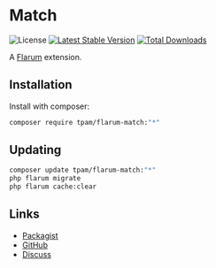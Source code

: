 # Match

![License](https://img.shields.io/badge/license-GPL-3.0-blue.svg) [![Latest Stable Version](https://img.shields.io/packagist/v/tpam/flarum-match.svg)](https://packagist.org/packages/tpam/flarum-match) [![Total Downloads](https://img.shields.io/packagist/dt/tpam/flarum-match.svg)](https://packagist.org/packages/tpam/flarum-match)

A [Flarum](http://flarum.org) extension. 

## Installation

Install with composer:

```sh
composer require tpam/flarum-match:"*"
```

## Updating

```sh
composer update tpam/flarum-match:"*"
php flarum migrate
php flarum cache:clear
```

## Links

- [Packagist](https://packagist.org/packages/tpam/flarum-match)
- [GitHub](https://github.com/tpam/flarum-match)
- [Discuss](https://discuss.flarum.org/d/PUT_DISCUSS_SLUG_HERE)
